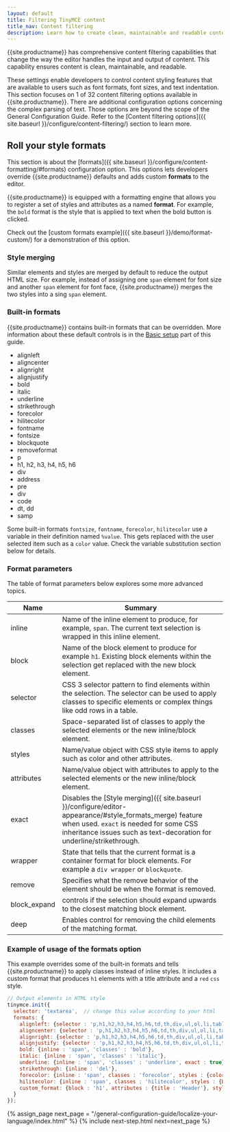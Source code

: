 ```yaml
---
layout: default
title: Filtering TinyMCE content
title_nav: Content filtering
description: Learn how to create clean, maintainable and readable content.
---
```


{{site.productname}} has comprehensive content filtering capabilities that change the way the editor handles the input and output of content. This capability ensures content is clean, maintainable, and readable.

These settings enable developers to control content styling features that are available to users such as font formats, font sizes, and text indentation. This section focuses on 1 of 32 content filtering options available in {{site.productname}}. There are additional configuration options concerning the complex parsing of text. Those options are beyond the scope of the General Configuration Guide. Refer to the [Content filtering options]({{ site.baseurl }}/configure/content-filtering/) section to learn more.

## Roll your style formats

This section is about the [formats]({{ site.baseurl }}/configure/content-formatting/#formats) configuration option. This options lets developers override {{site.productname}} defaults and adds custom **formats** to the editor.

{{site.productname}} is equipped with a formatting engine that allows you to register a set of styles and attributes as a named **format**. For example, the `bold` format is the style that is applied to text when the bold button is clicked.

Check out the [custom formats example]({{ site.baseurl }}/demo/format-custom/) for a demonstration of this option.

### Style merging

Similar elements and styles are merged by default to reduce the output HTML size. For example, instead of assigning one `span` element for font size and another `span` element for font face, {{site.productname}} merges the two styles into a sing `span` element.

### Built-in formats

{{site.productname}} contains built-in formats that can be overridden. More information about these default controls is in the [Basic setup](../basic-setup) part of this guide.

* alignleft
* aligncenter
* alignright
* alignjustify
* bold
* italic
* underline
* strikethrough
* forecolor
* hilitecolor
* fontname
* fontsize
* blockquote
* removeformat
* p
* h1, h2, h3, h4, h5, h6
* div
* address
* pre
* div
* code
* dt, dd
* samp

Some built-in formats `fontsize`, `fontname`, `forecolor`, `hilitecolor` use a variable in their definition named `%value`. This gets replaced with the user selected item such as a `color` value. Check the variable substitution section below for details.

### Format parameters

The table of format parameters below explores some more advanced topics.

| Name       | Summary          |
|------------|------------------|
| inline     | Name of the inline element to produce, for example, `span`. The current text selection is wrapped in this inline element.
| block      | Name of the block element to produce for example `h1`. Existing block elements within the selection get replaced with the new block element. |
| selector   | CSS 3 selector pattern to find elements within the selection. The selector can be used to apply classes to specific elements or complex things like odd rows in a table. |
| classes    | Space-separated list of classes to apply the selected elements or the new inline/block element. |
| styles     | Name/value object with CSS style items to apply such as color and other attributes. |
| attributes | Name/value object with attributes to apply to the selected elements or the new inline/block element. |
| exact      | Disables the [Style merging]({{ site.baseurl }}/configure/editor-appearance/#style_formats_merge) feature when used. `exact` is needed for some CSS inheritance issues such as text-decoration for underline/strikethrough. |
| wrapper    | State that tells that the current format is a container format for block elements. For example a `div wrapper` or `blockquote`. |
| remove     | Specifies what the remove behavior of the element should be when the format is removed. |
| block_expand | controls if the selection should expand upwards to the closest matching block element.|
| deep       | Enables control for removing the child elements of the matching format. |

### Example of usage of the formats option

This example overrides some of the built-in formats and tells {{site.productname}} to apply classes instead of inline styles. It includes a custom format that produces `h1` elements with a title attribute and a `red` `css` style.

```js
// Output elements in HTML style
tinymce.init({
  selector: 'textarea',  // change this value according to your html
  formats: {
    alignleft: {selector : 'p,h1,h2,h3,h4,h5,h6,td,th,div,ul,ol,li,table,img', classes : 'left'},
    aligncenter: {selector : 'p,h1,h2,h3,h4,h5,h6,td,th,div,ul,ol,li,table,img', classes : 'center'},
    alignright: {selector : 'p,h1,h2,h3,h4,h5,h6,td,th,div,ul,ol,li,table,img', classes : 'right'},
    alignjustify: {selector : 'p,h1,h2,h3,h4,h5,h6,td,th,div,ul,ol,li,table,img', classes : 'full'},
    bold: {inline : 'span', 'classes' : 'bold'},
    italic: {inline : 'span', 'classes' : 'italic'},
    underline: {inline : 'span', 'classes' : 'underline', exact : true},
    strikethrough: {inline : 'del'},
    forecolor: {inline : 'span', classes : 'forecolor', styles : {color : '%value'}},
    hilitecolor: {inline : 'span', classes : 'hilitecolor', styles : {backgroundColor : '%value'}},
    custom_format: {block : 'h1', attributes : {title : 'Header'}, styles : {color : 'red'}}
  }
});
```

{% assign_page next_page = "/general-configuration-guide/localize-your-language/index.html" %}
{% include next-step.html next=next_page %}
